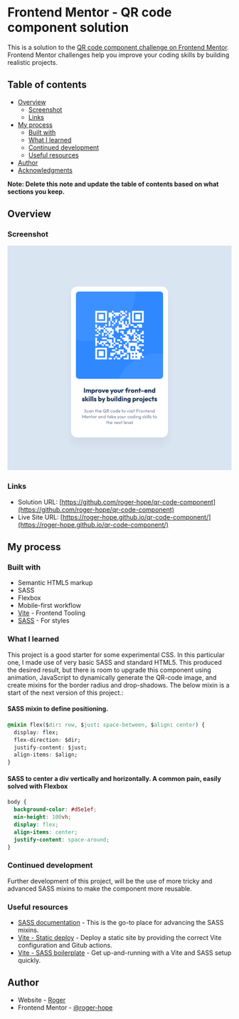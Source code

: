 # Frontend Mentor - QR code component solution

This is a solution to the [QR code component challenge on Frontend Mentor](https://www.frontendmentor.io/challenges/qr-code-component-iux_sIO_H). Frontend Mentor challenges help you improve your coding skills by building realistic projects.

## Table of contents

- [Overview](#overview)
  - [Screenshot](#screenshot)
  - [Links](#links)
- [My process](#my-process)
  - [Built with](#built-with)
  - [What I learned](#what-i-learned)
  - [Continued development](#continued-development)
  - [Useful resources](#useful-resources)
- [Author](#author)
- [Acknowledgments](#acknowledgments)

**Note: Delete this note and update the table of contents based on what sections you keep.**

## Overview

### Screenshot

![](./screenshot_desktop_img1.png)

### Links

- Solution URL: [https://github.com/roger-hope/qr-code-component](https://github.com/roger-hope/qr-code-component)
- Live Site URL: [https://roger-hope.github.io/qr-code-component/](https://roger-hope.github.io/qr-code-component/)

## My process

### Built with

- Semantic HTML5 markup
- SASS
- Flexbox
- Mobile-first workflow
- [Vite](https://vitejs.dev/) - Frontend Tooling
- [SASS](https://sass-lang.com/) - For styles

### What I learned

This project is a good starter for some experimental CSS. In this particular one, I made use of very basic SASS and standard HTML5. This produced the desired result, but there is room to upgrade this component using animation, JavaScript to dynamically generate the QR-code image, and create mixins for the border radius and drop-shadows. The below mixin is a start of the next version of this project.:

#### SASS mixin to define positioning.

```css
@mixin flex($dir: row, $just: space-between, $align: center) {
  display: flex;
  flex-direction: $dir;
  justify-content: $just;
  align-items: $align;
}
```

#### SASS to center a div vertically and horizontally. A common pain, easily solved with Flexbox

```css
body {
  background-color: #d5e1ef;
  min-height: 100vh;
  display: flex;
  align-items: center;
  justify-content: space-around;
}
```

### Continued development

Further development of this project, will be the use of more tricky and advanced SASS mixins to make the component more reusable.

### Useful resources

- [SASS documentation](https://sass-lang.com/documentation/) - This is the go-to place for advancing the SASS mixins.
- [Vite - Static deploy](https://vitejs.dev/guide/static-deploy.html) - Deploy a static site by providing the correct Vite configuration and Gitub actions.
- [Vite - SASS boilerplate](https://www.npmjs.com/package/generator-vite-sass-boilerplate?activeTab=readme) - Get up-and-running with a Vite and SASS setup quickly.

## Author

- Website - [Roger](https://rogerhope.de)
- Frontend Mentor - [@roger-hope](https://www.frontendmentor.io/profile/roger-hope)
